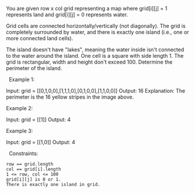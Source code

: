 You are given row x col grid representing a map where grid[i][j] = 1 represents land and grid[i][j] = 0 represents water.

Grid cells are connected horizontally/vertically (not diagonally). The grid is completely surrounded by water, and there is exactly one island (i.e., one or more connected land cells).

The island doesn't have "lakes", meaning the water inside isn't connected to the water around the island. One cell is a square with side length 1. The grid is rectangular, width and height don't exceed 100. Determine the perimeter of the island.

 
Example 1:

Input: grid = [[0,1,0,0],[1,1,1,0],[0,1,0,0],[1,1,0,0]]
Output: 16
Explanation: The perimeter is the 16 yellow stripes in the image above.


Example 2:

Input: grid = [[1]]
Output: 4


Example 3:

Input: grid = [[1,0]]
Output: 4


 
Constraints:


	row == grid.length
	col == grid[i].length
	1 <= row, col <= 100
	grid[i][j] is 0 or 1.
	There is exactly one island in grid.

